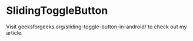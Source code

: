 # SlidingToggleButton
Visit geeksforgeeks.org/sliding-toggle-button-in-android/ to check out my article.
